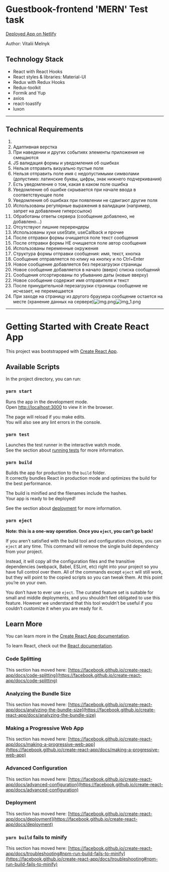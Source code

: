 # Guestbook-frontend 'MERN' Test task

[Deployed App on Netlify](https://guestbook-mvitalim.netlify.app/)

Author: Vitalii Melnyk

## Technology Stack

- React with React Hooks
- React styles & libraries: Material-UI
- Redux with Redux Hooks
- Redux-toolkit
- Formik and Yup
- axios
- react-toastify
- luxon
__________________________________________________________________

## Technical Requirements

1. 
2. Адаптивная верстка
3. При наведении и других событиях элементы приложения не смещаются
4. JS валидация формы и уведомления об ошибках
5. Нельзя отправить визуально пустые поля
6. Нельзя отправить поле имя с недопустимыми символами (допустимо: латинские буквы, цифры, знак нижнего подчеркивания)
7. Есть уведомление о том, какая в каком поле ошибка
8. Уведомление об ошибке скрывается при начале ввода в соответствующее поле
9. Уведомления об ошибках при появлении не сдвигают другие поля
10. Использованы регулярные выражения в валидации (например, запрет  на добавление гиперссылок)
11. Обработаны ответы сервера (сообщение добавлено, не добавлено...)
12. Отсутствуют лишние перерендеры
13. Использованы хуки useState, useCallback и прочие
14. После отправки формы очищается поле текст сообщения
15. После отправки формы НЕ очищается поле автор сообщения
16. Использованы переменные окружения
17. Структура формы отправки сообщения: имя, текст, кнопка
17. Сообщение отправляется по клику на кнопку и по Ctrl+Enter
17. Новое сообщение добавляется без перезагрузки страницы
17. Новое сообщение добавляется в начало (вверх) списка сообщений
17. Сообщения отсортированы по убыванию даты (новые вверху)
17. Новое сообщение содержит имя отправителя и текст
17. После принудительной перезагрузки страницы сообщение не исчезает, не перемещается
17. При заходе на страницу из другого браузера сообщение остается на месте (хранение данных на сервере)![img.png](img.png)![img_1.png](img_1.png)
_________________________________________________________

# Getting Started with Create React App

This project was bootstrapped with [Create React App](https://github.com/facebook/create-react-app).

## Available Scripts

In the project directory, you can run:

### `yarn start`

Runs the app in the development mode.\
Open [http://localhost:3000](http://localhost:3000) to view it in the browser.

The page will reload if you make edits.\
You will also see any lint errors in the console.

### `yarn test`

Launches the test runner in the interactive watch mode.\
See the section about [running tests](https://facebook.github.io/create-react-app/docs/running-tests) for more information.

### `yarn build`

Builds the app for production to the `build` folder.\
It correctly bundles React in production mode and optimizes the build for the best performance.

The build is minified and the filenames include the hashes.\
Your app is ready to be deployed!

See the section about [deployment](https://facebook.github.io/create-react-app/docs/deployment) for more information.

### `yarn eject`

**Note: this is a one-way operation. Once you `eject`, you can’t go back!**

If you aren’t satisfied with the build tool and configuration choices, you can `eject` at any time. This command will remove the single build dependency from your project.

Instead, it will copy all the configuration files and the transitive dependencies (webpack, Babel, ESLint, etc) right into your project so you have full control over them. All of the commands except `eject` will still work, but they will point to the copied scripts so you can tweak them. At this point you’re on your own.

You don’t have to ever use `eject`. The curated feature set is suitable for small and middle deployments, and you shouldn’t feel obligated to use this feature. However we understand that this tool wouldn’t be useful if you couldn’t customize it when you are ready for it.

## Learn More

You can learn more in the [Create React App documentation](https://facebook.github.io/create-react-app/docs/getting-started).

To learn React, check out the [React documentation](https://reactjs.org/).

### Code Splitting

This section has moved here: [https://facebook.github.io/create-react-app/docs/code-splitting](https://facebook.github.io/create-react-app/docs/code-splitting)

### Analyzing the Bundle Size

This section has moved here: [https://facebook.github.io/create-react-app/docs/analyzing-the-bundle-size](https://facebook.github.io/create-react-app/docs/analyzing-the-bundle-size)

### Making a Progressive Web App

This section has moved here: [https://facebook.github.io/create-react-app/docs/making-a-progressive-web-app](https://facebook.github.io/create-react-app/docs/making-a-progressive-web-app)

### Advanced Configuration

This section has moved here: [https://facebook.github.io/create-react-app/docs/advanced-configuration](https://facebook.github.io/create-react-app/docs/advanced-configuration)

### Deployment

This section has moved here: [https://facebook.github.io/create-react-app/docs/deployment](https://facebook.github.io/create-react-app/docs/deployment)

### `yarn build` fails to minify

This section has moved here: [https://facebook.github.io/create-react-app/docs/troubleshooting#npm-run-build-fails-to-minify](https://facebook.github.io/create-react-app/docs/troubleshooting#npm-run-build-fails-to-minify)
